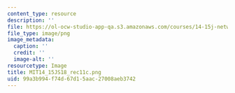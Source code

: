 ```yaml
---
content_type: resource
description: ''
file: https://ol-ocw-studio-app-qa.s3.amazonaws.com/courses/14-15j-networks-spring-2018/99a3b994f74d67d15aac27008aeb3742_MIT14_15JS18_rec11c.png
file_type: image/png
image_metadata:
  caption: ''
  credit: ''
  image-alt: ''
resourcetype: Image
title: MIT14_15JS18_rec11c.png
uid: 99a3b994-f74d-67d1-5aac-27008aeb3742
---
```

